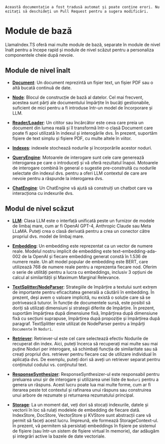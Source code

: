 `Această documentație a fost tradusă automat și poate conține erori. Nu ezitați să deschideți un Pull Request pentru a sugera modificări.`

# Module de bază

LlamaIndex.TS oferă mai multe module de bază, separate în module de nivel înalt pentru a începe rapid și module de nivel scăzut pentru a personaliza componentele cheie după nevoie.

## Module de nivel înalt

- [**Document**](./high_level/documents_and_nodes.md): Un document reprezintă un fișier text, un fișier PDF sau o altă bucată continuă de date.

- [**Node**](./high_level/documents_and_nodes.md): Blocul de construcție de bază al datelor. Cel mai frecvent, acestea sunt părți ale documentului împărțite în bucăți gestionabile, suficient de mici pentru a fi introduse într-un model de încorporare și LLM.

- [**Reader/Loader**](./high_level/data_loader.md): Un cititor sau încărcător este ceva care preia un document din lumea reală și îl transformă într-o clasă Document care poate fi apoi utilizată în indexul și interogările dvs. În prezent, suportăm fișiere de text simplu și fișiere PDF, cu multe altele în viitor.

- [**Indexes**](./high_level/data_index.md): indexele stochează nodurile și încorporările acestor noduri.

- [**QueryEngine**](./high_level/query_engine.md): Motoarele de interogare sunt cele care generează interogarea pe care o introduceți și vă oferă rezultatul înapoi. Motoarele de interogare combină în general o sugestie pre-construită cu nodurile selectate din indexul dvs. pentru a oferi LLM contextul de care are nevoie pentru a răspunde la interogarea dvs.

- [**ChatEngine**](./high_level/chat_engine.md): Un ChatEngine vă ajută să construiți un chatbot care va interacționa cu indexurile dvs.

## Modul de nivel scăzut

- [**LLM**](./low_level/llm.md): Clasa LLM este o interfață unificată peste un furnizor de modele de limbaj mare, cum ar fi OpenAI GPT-4, Anthropic Claude sau Meta LLaMA. Puteți crea o clasă derivată pentru a crea un conector către propriul dvs. model de limbaj mare.

- [**Embedding**](./low_level/embedding.md): Un embedding este reprezentat ca un vector de numere reale. Modelul nostru implicit de embedding este text-embedding-ada-002 de la OpenAI și fiecare embedding generat constă în 1.536 de numere reale. Un alt model popular de embedding este BERT, care utilizează 768 de numere reale pentru a reprezenta fiecare nod. Oferim o serie de utilități pentru a lucra cu embeddings, inclusiv 3 opțiuni de calcul al similarității și Maximum Marginal Relevance.

- [**TextSplitter/NodeParser**](./low_level/node_parser.md): Strategiile de împărțire a textului sunt extrem de importante pentru eficacitatea generală a căutării în embedding. În prezent, deși avem o valoare implicită, nu există o soluție care să se potrivească tuturor. În funcție de documentele sursă, este posibil să doriți să utilizați dimensiuni și strategii diferite de împărțire. În prezent, suportăm împărțirea după dimensiune fixă, împărțirea după dimensiune fixă cu secțiuni suprapuse, împărțirea după propoziție și împărțirea după paragraf. TextSplitter este utilizat de NodeParser pentru a împărți `Documente` în `Noduri`.

- [**Retriever**](./low_level/retriever.md): Retriever-ul este cel care selectează efectiv Nodurile de recuperat din index. Aici, puteți încerca să recuperați mai multe sau mai puține Noduri per interogare, să schimbați funcția de similaritate sau să creați propriul dvs. retriever pentru fiecare caz de utilizare individual în aplicația dvs. De exemplu, puteți dori să aveți un retriever separat pentru conținutul codului vs. conținutul text.

- [**ResponseSynthesizer**](./low_level/response_synthesizer.md): ResponseSynthesizer-ul este responsabil pentru preluarea unui șir de interogare și utilizarea unei liste de `Noduri` pentru a genera un răspuns. Acest lucru poate lua mai multe forme, cum ar fi iterarea peste tot contextul și rafinarea unui răspuns sau construirea unui arbore de rezumate și returnarea rezumatului principal.

- [**Storage**](./low_level/storage.md): La un moment dat, veți dori să stocați indexurile, datele și vectorii în loc să rulați modelele de embedding de fiecare dată. IndexStore, DocStore, VectorStore și KVStore sunt abstracții care vă permit să faceți acest lucru. Împreună, ele formează StorageContext-ul. În prezent, vă permitem să persistați embeddings în fișiere pe sistemul de fișiere (sau într-un sistem de fișiere virtual în memorie), dar adăugăm și integrări active la bazele de date vectoriale.
